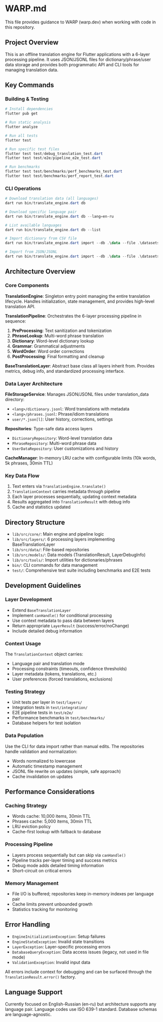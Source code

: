 # WARP.md

This file provides guidance to WARP (warp.dev) when working with code in this repository.

## Project Overview

This is an offline translation engine for Flutter applications with a 6-layer processing pipeline. It uses JSON/JSONL files for dictionary/phrase/user data storage and provides both programmatic API and CLI tools for managing translation data.

## Key Commands

### Building & Testing
```powershell
# Install dependencies
flutter pub get

# Run static analysis
flutter analyze

# Run all tests
flutter test

# Run specific test files
flutter test test/debug_translation_test.dart
flutter test test/e2e/pipeline_e2e_test.dart

# Run benchmarks
flutter test test/benchmarks/perf_benchmarks_test.dart
flutter test test/benchmarks/perf_report_test.dart
```

### CLI Operations
```powershell
# Download translation data (all languages)
dart run bin/translate_engine.dart db

# Download specific language pair
dart run bin/translate_engine.dart db --lang=en-ru

# List available languages
dart run bin/translate_engine.dart db --list

# Import dictionary from CSV file
dart run bin/translate_engine.dart import --db .\data --file .\datasets\dict.csv --format csv --lang en-ru

# Import from JSON/JSONL
dart run bin/translate_engine.dart import --db .\data --file .\datasets\dict.json --format json --lang en-ru
```

## Architecture Overview

### Core Components

**TranslationEngine**: Singleton entry point managing the entire translation lifecycle. Handles initialization, state management, and provides high-level translation API.

**TranslationPipeline**: Orchestrates the 6-layer processing pipeline in sequence:
1. **PreProcessing**: Text sanitization and tokenization
2. **PhraseLookup**: Multi-word phrase translation
3. **Dictionary**: Word-level dictionary lookup
4. **Grammar**: Grammatical adjustments
5. **WordOrder**: Word order corrections
6. **PostProcessing**: Final formatting and cleanup

**BaseTranslationLayer**: Abstract base class all layers inherit from. Provides metrics, debug info, and standardized processing interface.

### Data Layer Architecture

**FileStorageService**: Manages JSON/JSONL files under translation_data directory:
- `<lang>/dictionary.jsonl`: Word translations with metadata
- `<lang>/phrases.jsonl`: Phrase/idiom translations
- `user/*.json[l]`: User history, corrections, settings

**Repositories**: Type-safe data access layers
- `DictionaryRepository`: Word-level translation data
- `PhraseRepository`: Multi-word phrase data  
- `UserDataRepository`: User customizations and history

**CacheManager**: In-memory LRU cache with configurable limits (10k words, 5k phrases, 30min TTL)

### Key Data Flow

1. Text enters via `TranslationEngine.translate()`
2. `TranslationContext` carries metadata through pipeline
3. Each layer processes sequentially, updating context metadata
4. Results aggregated into `TranslationResult` with debug info
5. Cache and statistics updated

## Directory Structure

- `lib/src/core/`: Main engine and pipeline logic
- `lib/src/layers/`: 6 processing layers implementing BaseTranslationLayer
- `lib/src/data/`: File-based repositories
- `lib/src/models/`: Data models (TranslationResult, LayerDebugInfo)
- `lib/src/tools/`: Import utilities for dictionaries/phrases
- `bin/`: CLI commands for data management
- `test/`: Comprehensive test suite including benchmarks and E2E tests

## Development Guidelines

### Layer Development
- Extend `BaseTranslationLayer`
- Implement `canHandle()` for conditional processing
- Use context metadata to pass data between layers
- Return appropriate `LayerResult` (success/error/noChange)
- Include detailed debug information

### Context Usage
The `TranslationContext` object carries:
- Language pair and translation mode
- Processing constraints (timeouts, confidence thresholds)
- Layer metadata (tokens, translations, etc.)
- User preferences (forced translations, exclusions)

### Testing Strategy
- Unit tests per layer in `test/layers/`
- Integration tests in `test/integration/`
- E2E pipeline tests in `test/e2e/`
- Performance benchmarks in `test/benchmarks/`
- Database helpers for test isolation

### Data Population
Use the CLI for data import rather than manual edits. The repositories handle validation and normalization:
- Words normalized to lowercase
- Automatic timestamp management
- JSONL file rewrite on updates (simple, safe approach)
- Cache invalidation on updates

## Performance Considerations

### Caching Strategy
- Words cache: 10,000 items, 30min TTL
- Phrases cache: 5,000 items, 30min TTL  
- LRU eviction policy
- Cache-first lookup with fallback to database

### Processing Pipeline
- Layers process sequentially but can skip via `canHandle()`
- Pipeline tracks per-layer timing and success metrics
- Debug mode adds detailed timing information
- Short-circuit on critical errors

### Memory Management
- File I/O is buffered; repositories keep in-memory indexes per language pair
- Cache limits prevent unbounded growth
- Statistics tracking for monitoring

## Error Handling

- `EngineInitializationException`: Setup failures
- `EngineStateException`: Invalid state transitions
- `LayerException`: Layer-specific processing errors
- `DatabaseQueryException`: Data access issues (legacy, not used in file mode)
- `ValidationException`: Invalid input data

All errors include context for debugging and can be surfaced through the `TranslationResult.error()` factory.

## Language Support

Currently focused on English-Russian (en-ru) but architecture supports any language pair. Language codes use ISO 639-1 standard. Database schemas are language-agnostic.